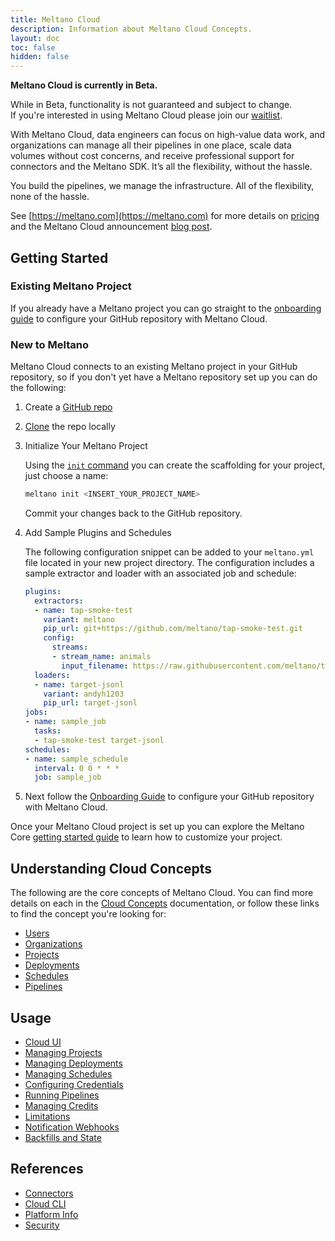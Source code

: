 ```yaml
---
title: Meltano Cloud
description: Information about Meltano Cloud Concepts.
layout: doc
toc: false
hidden: false
---
```


<div class="notification is-info">
  <p><strong>Meltano Cloud is currently in Beta.</strong></p>
  <p>While in Beta, functionality is not guaranteed and subject to change. <br> If you're interested in using Meltano Cloud please join our <a href="https://meltano.com/cloud/">waitlist</a>.</p>
</div>

With Meltano Cloud, data engineers can focus on high-value data work, and organizations can manage all their pipelines in one place, scale data volumes without cost concerns, and receive professional support for connectors and the Meltano SDK. It’s all the flexibility, without the hassle.

You build the pipelines, we manage the infrastructure. All of the flexibility, none of the hassle.

See [https://meltano.com](https://meltano.com) for more details on [pricing](https://meltano.com/pricing/) and the Meltano Cloud announcement [blog post](https://meltano.com/blog/introducing-meltano-cloud-you-build-the-pipelines-we-manage-the-infrastructure/).

## Getting Started

### Existing Meltano Project

If you already have a Meltano project you can go straight to the [onboarding guide](/cloud/onboarding/) to configure your GitHub repository with Meltano Cloud.

### New to Meltano

Meltano Cloud connects to an existing Meltano project in your GitHub repository, so if you don't yet have a Meltano repository set up you can do the following:

1. Create a [GitHub repo](https://docs.github.com/en/get-started/quickstart/create-a-repo)

2. [Clone](https://docs.github.com/en/repositories/creating-and-managing-repositories/cloning-a-repository) the repo locally

3. Initialize Your Meltano Project

    Using the [`init` command](/reference/command-line-interface#init) you can create the scaffolding for your project, just choose a name:

    ```bash
    meltano init <INSERT_YOUR_PROJECT_NAME>
    ```

    Commit your changes back to the GitHub repository.

4. Add Sample Plugins and Schedules

    The following configuration snippet can be added to your `meltano.yml` file located in your new project directory.
    The configuration includes a sample extractor and loader with an associated job and schedule:

    ```yaml
    plugins:
      extractors:
      - name: tap-smoke-test
        variant: meltano
        pip_url: git+https://github.com/meltano/tap-smoke-test.git
        config:
          streams:
          - stream_name: animals
            input_filename: https://raw.githubusercontent.com/meltano/tap-smoke-test/main/demo-data/animals-data.jsonl
      loaders:
      - name: target-jsonl
        variant: andyh1203
        pip_url: target-jsonl
    jobs:
    - name: sample_job
      tasks:
      - tap-smoke-test target-jsonl
    schedules:
    - name: sample_schedule
      interval: 0 0 * * *
      job: sample_job
    ```

5. Next follow the [Onboarding Guide](/cloud/onboarding/) to configure your GitHub repository with Meltano Cloud.

Once your Meltano Cloud project is set up you can explore the Meltano Core [getting started guide](/getting-started/part1) to learn how to customize your project.


## Understanding Cloud Concepts

The following are the core concepts of Meltano Cloud.
You can find more details on each in the [Cloud Concepts](/cloud/concepts) documentation, or follow these links to find the concept you're looking for:
- [Users](/cloud/concepts#meltano-cloud-users)
- [Organizations](/cloud/concepts#meltano-cloud-organizations)
- [Projects](/cloud/concepts#meltano-cloud-proojects)
- [Deployments](/cloud/concepts#meltano-cloud-deployments)
- [Schedules](/cloud/concepts#meltano-cloud-schedules)
- [Pipelines](/cloud/concepts#meltano-cloud-pipelines)

## Usage

- [Cloud UI](/cloud/usage#cloud-ui)
- [Managing Projects](/cloud/cloud-cli#project)
- [Managing Deployments](/cloud/cloud-cli#deployment)
- [Managing Schedules](/cloud/cloud-cli#schedule)
- [Configuring Credentials](/cloud/cloud-cli#config)
- [Running Pipelines](/cloud/cloud-cli#run)
- [Managing Credits](/cloud/usage#managing-credits)
- [Limitations](/cloud/known_issues)
- [Notification Webhooks](/cloud/platform#job-or-schedule-run-notifications-via-webhook)
- [Backfills and State](/cloud/usage#backfills-and-state)


## References

- [Connectors](/cloud/connectors)
- [Cloud CLI](/cloud/cloud-cli)
- [Platform Info](/cloud/platform)
- [Security](/cloud/security)
